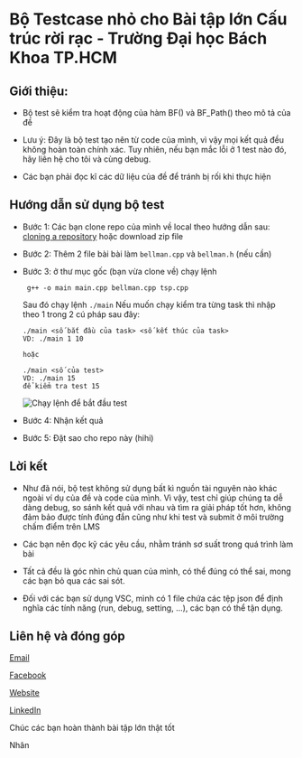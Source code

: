 # Bộ Testcase nhỏ cho Bài tập lớn Cấu trúc rời rạc - Trường Đại học Bách Khoa TP.HCM
## Giới thiệu:  
- Bộ test sẽ kiểm tra hoạt động của hàm BF() và BF_Path() theo mô tả của đề

- Lưu ý: Đây là bộ test tạo nên từ code của mình, vì vậy mọi kết quả đều không hoàn toàn chính xác.
  Tuy nhiên, nếu bạn mắc lỗi ở 1 test nào đó, hãy liên hệ cho tôi và cùng debug.

- Các bạn phải đọc kĩ các dữ liệu của đề để tránh bị rối khi thực hiện

## Hướng dẫn sử dụng bộ test
- Bước 1: Các bạn clone repo của mình về local theo hướng dẫn sau: [cloning a repository](https://docs.github.com/en/repositories/creating-and-managing-repositories/cloning-a-repository) hoặc download zip file

- Bước 2: Thêm 2 file bài bài làm `bellman.cpp` và `bellman.h` (nếu cần)

- Bước 3: ở thư mục gốc (bạn vừa clone về) chạy lệnh
  
  ```
   g++ -o main main.cpp bellman.cpp tsp.cpp
  ```
  Sau đó chạy lệnh `./main`
  Nếu muốn chạy kiểm tra từng task thì nhập theo 1 trong 2 cú pháp sau đây:
  ```
  ./main <số bắt đầu của task> <số kết thúc của task>
  VD: ./main 1 10
  
  hoặc
  
  ./main <số của test>
  VD: ./main 15
  để kiểm tra test 15
  ```
  
  ![Chạy lệnh để bắt đầu test](https://github.com/nhan2892005/TestCaseAssignment2/assets/143471539/18768cbe-bf41-4f25-ba5a-7b3a28e7bf69)

- Bước 4: Nhận kết quả

- Bước 5: Đặt sao cho repo này (hihi)

## Lời kết
- Như đã nói, bộ test không sử dụng bất kì nguồn tài nguyên nào khác ngoài ví dụ của đề và code của mình. 
Vì vậy, test chỉ giúp chúng ta dễ dàng debug, so sánh kết quả với nhau và tìm ra giải pháp tốt hơn, không đảm bảo được tính đúng đắn
cũng như khi test và submit ở môi trường chấm điểm trên LMS

- Các bạn nên đọc kỹ các yêu cầu, nhằm tránh sơ suất trong quá trình làm bài

- Tất cả đều là góc nhìn chủ quan của mình, có thể đúng có thể sai, mong các bạn bỏ qua các sai sót.
- Đối với các bạn sử dụng VSC, mình có 1 file chứa các tệp json để định nghĩa các tính năng (run, debug, setting, ...), các bạn có thể tận dụng.
## Liên hệ và đóng góp
[Email](nhan.nguyen2005phuyen@hcmut.edu.vn)

[Facebook](https://www.facebook.com/phucnhancshcmut/)

[Website](http://phucnhan289.great-site.net/1/Ph%C3%BAc-Nh%C3%A2n.html) 

[LinkedIn](linkedin.com/in/phúc-nhân-nguyễn-778b26275/)

Chúc các bạn hoàn thành bài tập lớn thật tốt

Nhân
